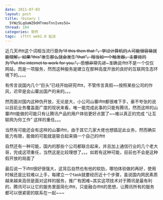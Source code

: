```yaml
---
date: 2011-07-03
layout: post
title: !binary |
  5YWz5LqOaWZ0dHTnmoTnnIvms5U=
thread: 164
categories: 软件
tags:  ifttt web2.0 扯淡
---
```


近几天ifttt这个词相当流行~~意为“if this then that ”，学过计算机的人可能很容易就能理解，如果“this”发生那么就会发生“that”，相当如一个触发器，主要目的为“Put the internet to work for you.”，思想非常先进~~~准确说ifttt不是一个仅仅网站，而是一项服务，然而这种服务是建立在那种高度开放的良好的互联网生态环境下的。。。。

 

有传言说国内几个“巨头”已经开始研究ifttt，不管传言真假~~按照某些公司的作风，迟早是会山寨出国产的来的。。。

 

然而面对国内这种伪开放，无论是大，小公司山寨ifttt都很难下手，豪不夸张的说以目前业务覆盖面广度的现状来看，唯一能完成此事的只能有腾讯，然而这样的山寨ifttt能做的可能只有让腾讯产品的用户体验更好点罢了~~难以真正的完成 “让互联网为你工作” 这样的重任。。。

 

当然有可能还会有这样的山寨ifttt，由于其它几家大佬也想插足此业务，然而确实能力有限，能做的可能就是联合起来搞一个自己的ifttt

 

自然还有一种可能，国内的那些个公司都联合起来，并且加上通信行业的几个老大哥，完成这项重任，当然这是比较理想了。。。如若有这种可能，目前也不会是这种假开放的局面了

 

最后说一下ifttt很好很强大，这背后自然也有他的软肋，哪怕体验做的再好，使用时候还是比较难以上手，每建立一个task就要经历近十个步骤，虽说国内网民素质越来越来高但是面对这样的服务，推广有困难~其实这项技术对于腾讯是最有利的，腾讯可以让它的服务里面简化ifttt，只是融合ifttt的思想，让腾讯所有的服务都可以很紧密的联系在一起~~~

